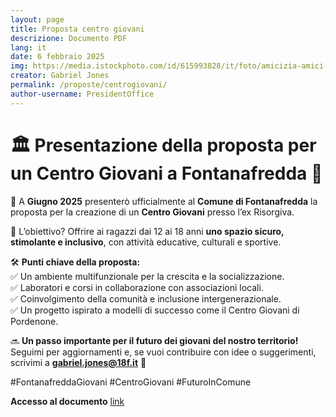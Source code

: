```yaml
---
layout: page
title: Proposta centro giovani
descrizione: Documento PDF
lang: it
date: 6 febbraio 2025
img: https://media.istockphoto.com/id/615993828/it/foto/amicizia-amici-seduti-insieme-sulla-spiaggia.jpg?s=612x612&w=0&k=20&c=3d2imb6IsJ4smxpENuFQtLiomQQwW9aDzk1krrMWzU4=
creator: Gabriel Jones
permalink: /proposte/centrogiovani/
author-username: PresidentOffice
---
```


# 🏛️ **Presentazione della proposta per un Centro Giovani a Fontanafredda** 🎉  

📢 A **Giugno 2025** presenterò ufficialmente al **Comune di Fontanafredda** la proposta per la creazione di un **Centro Giovani** presso l’ex Risorgiva.  

🎯 L’obiettivo? Offrire ai ragazzi dai 12 ai 18 anni **uno spazio sicuro, stimolante e inclusivo**, con attività educative, culturali e sportive.  

🛠️ **Punti chiave della proposta:**  
✅ Un ambiente multifunzionale per la crescita e la socializzazione.  
✅ Laboratori e corsi in collaborazione con associazioni locali.  
✅ Coinvolgimento della comunità e inclusione intergenerazionale.  
✅ Un progetto ispirato a modelli di successo come il Centro Giovani di Pordenone.  

🔜 **Un passo importante per il futuro dei giovani del nostro territorio!** Seguimi per aggiornamenti e, se vuoi contribuire con idee o suggerimenti, scrivimi a **gabriel.jones@18f.it** 📩  

#FontanafreddaGiovani #CentroGiovani #FuturoInComune  

**Accesso al documento** [link](https://comune.arenagiovani.it/assets/Pubblica_Centro_Giovani.pdf)
